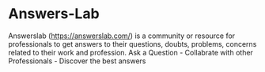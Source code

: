 Answers-Lab
===========

Answerslab (https://answerslab.com/) is a community or resource for professionals to get answers to their questions, doubts, problems, concerns related to their work and profession. Ask a Question - Collabrate with other Professionals - Discover the best answers